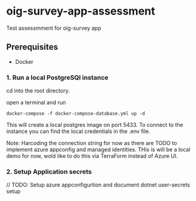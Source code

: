 # oig-survey-app-assessment
Test assessmment for oig-survey app

## Prerequisites
- Docker

### 1. Run a local PostgreSQl instance

cd into the root directory.

open a terminal and run

```
docker-compose -f docker-compose-database.yml up -d
```

This will create a local postgres image on port 5433. 
To connect to the instance you can find the local credentials in the .env file.

Note: Harcoding the connection string for now as there are TODO to implement azure appconfig and managed identities.
THis is will be a local demo for now, wold like to do this via TerraForm instead of Azure UI.

### 2. Setup Application secrets

// TODO: Setup azure appconfigurtion and document dotnet user-secrets setup

